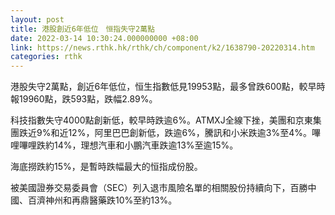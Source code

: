 ```yaml
---
layout: post
title: 港股創近6年低位　恒指失守2萬點
date: 2022-03-14 10:30:24.000000000 +08:00
link: https://news.rthk.hk/rthk/ch/component/k2/1638790-20220314.htm
categories: rthk
---
```


港股失守2萬點，創近6年低位，恒生指數低見19953點，最多曾跌600點，較早時報19960點，跌593點，跌幅2.89%。

科技指數失守4000點創新低，較早時跌逾6%。ATMXJ全線下挫，美團和京東集團跌近9%和近12%，阿里巴巴創新低，跌逾6%，騰訊和小米跌逾3%至4%。嗶哩嗶哩跌約14%，理想汽車和小鵬汽車跌逾13%至逾15%。

海底撈跌約15%，是暫時跌幅最大的恒指成份股。

被美國證券交易委員會（SEC）列入退市風險名單的相關股份持續向下，百勝中國、百濟神州和再鼎醫藥跌10%至約13%。
